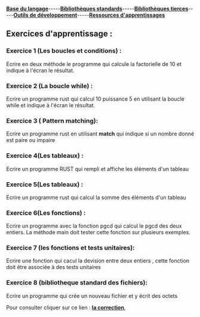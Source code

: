 [**Base du langage**](https://uvsq21807686.github.io/RUST/)-----[**Bibliothèques standards**](https://uvsq21807686.github.io/RUST/std)-----[**Bibliothèques tierces**](https://uvsq21807686.github.io/RUST/trc)-----[**Outils de développement**](https://uvsq21807686.github.io/RUST/index2)-----[**Ressources d'apprentissages**](https://uvsq21807686.github.io/RUST/rsc) 

## Exercices d'apprentissage :


### Exercice 1 (Les boucles et conditions) :
   Ecrire en deux méthode le programme qui calcule la factorielle de 10 et indique à l'écran le résultat.
     

### Exercice 2 (La boucle while) :
  
   Ecrire un programme rust qui calcul 10 puissance 5 en utilisant la boucle while et indique à l'écran le résultat.
   
   

 
### Exercice 3 ( Pattern matching):
 
 
  Ecrire un programme rust en utilisant **match** qui indique si un nombre donné est paire ou impaire 
 


### Exercice 4(Les tableaux) :

  Ecrire un programme RUST qui rempli et affiche les éléments d'un tableau 
  


### Exercice 5(Les tableaux) :

  Ecrire un programme rust qui calcul la somme des éléments d'un tableau  



### Exercice 6(Les fonctions) :

Ecrire un programme avec la fonction pgcd qui calcul le pgcd
 des deux entiers. La méthode main doit tester cette
fonction sur plusieurs exemples. 


### Exercice 7 (les fonctions et tests unitaires):

 Ecrire une fonction qui cacul la devision entre deux entiers , cette fonction doit être associée à des tests unitaires

###  Exercice 8 (bibliotheque standard des fichiers):

Ecrire un programme qui crée un nouveau fichier et y écrit des octets


 Pour consulter cliquer sur ce lien : [**la correction**](https://uvsq21807686.github.io/RUST/correction),


